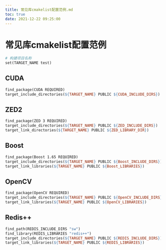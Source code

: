 ```yaml
---
title: 常见库cmakelist配置范例.md
toc: true
date: 2021-12-22 09:25:00
---
```

# 常见库cmakelist配置范例

```makefile
# 构建项目名称
set(TARGET_NAME test)
```

## CUDA

```makefile
find_package(CUDA REQUIRED)
target_include_directories(${TARGET_NAME} PUBLIC ${CUDA_INCLUDE_DIRS})
```

## ZED2

```makefile
find_package(ZED 3 REQUIRED)
target_include_directories(${TARGET_NAME} PUBLIC ${ZED_INCLUDE_DIRS})
target_link_directories(${TARGET_NAME} PUBLIC ${ZED_LIBRARY_DIR})
```

## Boost

```makefile
find_package(Boost 1.65 REQUIRED)
target_include_directories(${TARGET_NAME} PUBLIC ${Boost_INCLUDE_DIRS})
target_link_libraries(${TARGET_NAME} PUBLIC ${Boost_LIBRARIES})
```

## OpenCV

```makefile
find_package(OpenCV REQUIRED)
target_include_directories(${TARGET_NAME} PUBLIC ${OpenCV_INCLUDE_DIRS})
target_link_libraries(${TARGET_NAME} PUBLIC ${OpenCV_LIBRARIES})
```

## Redis++

```makefile
find_path(REDIS_INCLUDE_DIRS "sw")
find_library(REDIS_LIBRARIES "redis++")
target_include_directories(${TARGET_NAME} PUBLIC ${REDIS_INCLUDE_DIRS})
target_link_libraries(${TARGET_NAME} PUBLIC ${REDIS_LIBRARIES})
```